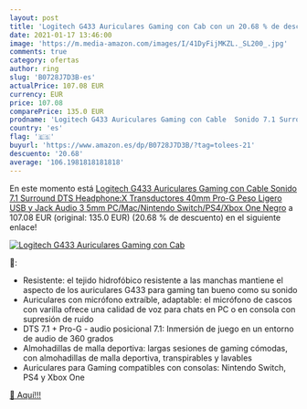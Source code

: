 ```yaml
---
layout: post
title: 'Logitech G433 Auriculares Gaming con Cab con un 20.68 % de descuento'
date: 2021-01-17 13:46:00
image: 'https://m.media-amazon.com/images/I/41DyFijMKZL._SL200_.jpg'
comments: true
category: ofertas
author: ring
slug: 'B0728J7D3B-es'
actualPrice: 107.08 EUR
currency: EUR
price: 107.08
comparePrice: 135.0 EUR
prodname: 'Logitech G433 Auriculares Gaming con Cable  Sonido 7.1 Surround  DTS Headphone:X  Transductores 40mm Pro-G  Peso Ligero  USB y Jack Audio 3  5mm  PC/Mac/Nintendo Switch/PS4/Xbox One  Negro'
country: 'es'
flag: '🇪🇸'
buyurl: 'https://www.amazon.es/dp/B0728J7D3B/?tag=tolees-21'
descuento: '20.68'
average: '106.1981818181818'
---
```


En este momento está [Logitech G433 Auriculares Gaming con Cable  Sonido 7.1 Surround  DTS Headphone:X  Transductores 40mm Pro-G  Peso Ligero  USB y Jack Audio 3  5mm  PC/Mac/Nintendo Switch/PS4/Xbox One  Negro](https://www.amazon.es/dp/B0728J7D3B/?tag=tolees-21) a 107.08 EUR (original: 135.0 EUR) (20.68 %  de descuento) en el siguiente enlace!

[![Logitech G433 Auriculares Gaming con Cab](https://m.media-amazon.com/images/I/41DyFijMKZL._SL200_.jpg)](https://www.amazon.es/dp/B0728J7D3B/?tag=tolees-21)

🔎:

- Resistente: el tejido hidrofóbico resistente a las manchas mantiene el aspecto de los auriculares G433 para gaming tan bueno como su sonido
- Auriculares con micrófono extraíble, adaptable: el micrófono de cascos con varilla ofrece una calidad de voz para chats en PC o en consola con supresión de ruido
- DTS 7.1 + Pro-G - audio posicional 7.1: Inmersión de juego en un entorno de audio de 360 grados
- Almohadillas de malla deportiva: largas sesiones de gaming cómodas, con almohadillas de malla deportiva, transpirables y lavables
- Auriculares para Gaming compatibles con consolas: Nintendo Switch, PS4 y Xbox One

[🛒 Aquí!!!](https://www.amazon.es/dp/B0728J7D3B/?tag=tolees-21)
